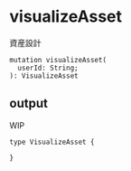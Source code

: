# visualizeAsset

資産設計

```gql
mutation visualizeAsset(
  userId: String;
): VisualizeAsset
```

## output

WIP

```gql
type VisualizeAsset {

}
```

